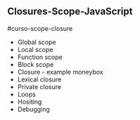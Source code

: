 ## Closures-Scope-JavaScript
#curso-scope-closure 

- Global scope
- Local scope
- Function scope
- Block scope
- Closure - example moneybox
- Lexical closure
- Private closure
- Loops
- Hositing
- Debugging
